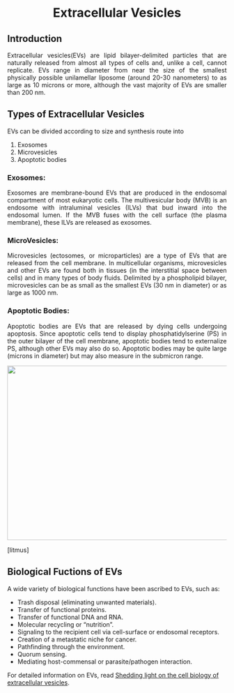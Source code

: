 <h1 align="center">Extracellular Vesicles</h1>

## Introduction
<p align="justify">Extracellular vesicles(EVs) are lipid bilayer-delimited particles that are naturally released from almost all types of cells and, unlike a cell, cannot replicate. EVs range in diameter from near the size of the smallest physically possible unilamellar liposome (around 20-30 nanometers) to as large as 10 microns or more, although the vast majority of EVs are smaller than 200 nm.</p>


## Types of Extracellular Vesicles
EVs can be divided according to size and synthesis route into 
1. Exosomes
2. Microvesicles
3. Apoptotic bodies

### Exosomes:
<p align="justify">Exosomes are membrane-bound EVs that are produced in the endosomal compartment of most eukaryotic cells. The multivesicular body (MVB) is an endosome with intraluminal vesicles (ILVs) that bud inward into the endosomal lumen. If the MVB fuses with the cell surface (the plasma membrane), these ILVs are released as exosomes.</p>

### MicroVesicles:
<p align="justify">Microvesicles (ectosomes, or microparticles) are a type of  EVs that are released from the cell membrane. In multicellular organisms, microvesicles and other EVs are found both in tissues (in the interstitial space between cells) and in many types of body fluids. Delimited by a phospholipid bilayer, microvesicles can be as small as the smallest EVs (30 nm in diameter) or as large as 1000 nm.</p>

### Apoptotic Bodies:
<p align="justify">Apoptotic bodies are EVs that are released by dying cells undergoing apoptosis. Since apoptotic cells tend to display phosphatidylserine (PS) in the outer bilayer of the cell membrane, apoptotic bodies tend to externalize PS, although other EVs may also do so. Apoptotic bodies may be quite large (microns in diameter) but may also measure in the submicron range.</p>
<img src="https://media.jecreemavitrine.fr/4qVBoBqFkrlJ1QZ2WhYopwFS9vE=/fit-in/1036x767/smart/filters:format(webp)/bucket-prod.jecreemavitrine.fr/uploads/sites/138/2019/10/Vesicules-description_bleu-1.png" width="600" height="400" />

[litmus]


## Biological Fuctions of EVs
A wide variety of biological functions have been ascribed to EVs, such as:
- Trash disposal (eliminating unwanted materials).
- Transfer of functional proteins.
- Transfer of functional DNA and RNA.
- Molecular recycling or “nutrition”.
- Signaling to the recipient cell via cell-surface or endosomal receptors.
- Creation of a metastatic niche for cancer.
- Pathfinding through the environment.
- Quorum sensing.
- Mediating host-commensal or parasite/pathogen interaction.

For detailed information on EVs, read [Shedding light on the cell biology of extracellular vesicles](https://www.nature.com/articles/nrm.2017.125).

                                                            
